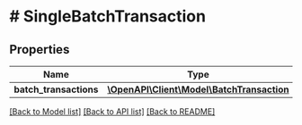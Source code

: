 # # SingleBatchTransaction

## Properties

Name | Type | Description | Notes
------------ | ------------- | ------------- | -------------
**batch_transactions** | [**\OpenAPI\Client\Model\BatchTransaction**](BatchTransaction.md) |  | [optional]

[[Back to Model list]](../../README.md#models) [[Back to API list]](../../README.md#endpoints) [[Back to README]](../../README.md)
